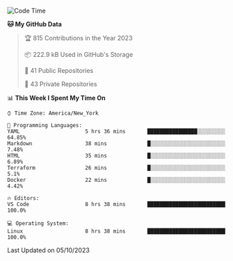 <!--START_SECTION:waka-->
![Code Time](http://img.shields.io/badge/Code%20Time-224%20hrs%2012%20mins-blue)

**🐱 My GitHub Data** 

> 🏆 815 Contributions in the Year 2023
 > 
> 📦 222.9 kB Used in GitHub's Storage 
 > 
> 📜 41 Public Repositories 
 > 
> 🔑 43 Private Repositories  
 > 
📊 **This Week I Spent My Time On** 

```text
⌚︎ Time Zone: America/New_York

💬 Programming Languages: 
YAML                     5 hrs 36 mins       ████████████████░░░░░░░░░   64.85% 
Markdown                 38 mins             █░░░░░░░░░░░░░░░░░░░░░░░░   7.48% 
HTML                     35 mins             █░░░░░░░░░░░░░░░░░░░░░░░░   6.89% 
Terraform                26 mins             █░░░░░░░░░░░░░░░░░░░░░░░░   5.1% 
Docker                   22 mins             █░░░░░░░░░░░░░░░░░░░░░░░░   4.42%

🔥 Editors: 
VS Code                  8 hrs 38 mins       █████████████████████████   100.0%

💻 Operating System: 
Linux                    8 hrs 38 mins       █████████████████████████   100.0%

```


 Last Updated on 05/10/2023
<!--END_SECTION:waka-->